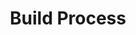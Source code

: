 ---
title: Build Process
nav_order: 1
layout: default
# Set the Parent page
parent:
# Remove the line below after setting the Parent page
nav_exclude: true
---